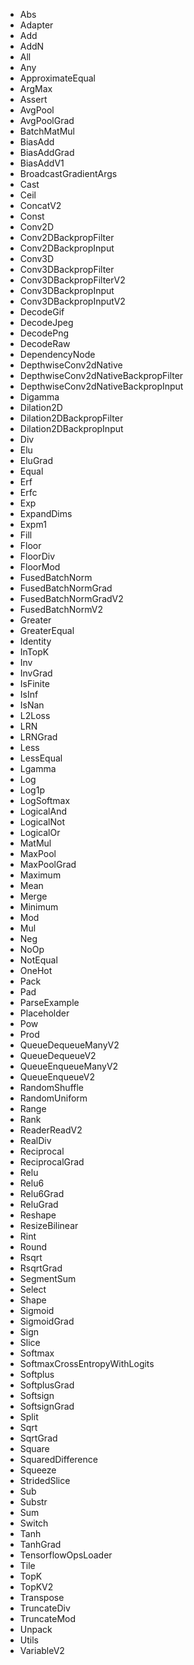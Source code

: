 * Abs
* Adapter
* Add
* AddN
* All
* Any
* ApproximateEqual
* ArgMax
* Assert
* AvgPool
* AvgPoolGrad
* BatchMatMul
* BiasAdd
* BiasAddGrad
* BiasAddV1
* BroadcastGradientArgs
* Cast
* Ceil
* ConcatV2
* Const
* Conv2D
* Conv2DBackpropFilter
* Conv2DBackpropInput
* Conv3D
* Conv3DBackpropFilter
* Conv3DBackpropFilterV2
* Conv3DBackpropInput
* Conv3DBackpropInputV2
* DecodeGif
* DecodeJpeg
* DecodePng
* DecodeRaw
* DependencyNode
* DepthwiseConv2dNative
* DepthwiseConv2dNativeBackpropFilter
* DepthwiseConv2dNativeBackpropInput
* Digamma
* Dilation2D
* Dilation2DBackpropFilter
* Dilation2DBackpropInput
* Div
* Elu
* EluGrad
* Equal
* Erf
* Erfc
* Exp
* ExpandDims
* Expm1
* Fill
* Floor
* FloorDiv
* FloorMod
* FusedBatchNorm
* FusedBatchNormGrad
* FusedBatchNormGradV2
* FusedBatchNormV2
* Greater
* GreaterEqual
* Identity
* InTopK
* Inv
* InvGrad
* IsFinite
* IsInf
* IsNan
* L2Loss
* LRN
* LRNGrad
* Less
* LessEqual
* Lgamma
* Log
* Log1p
* LogSoftmax
* LogicalAnd
* LogicalNot
* LogicalOr
* MatMul
* MaxPool
* MaxPoolGrad
* Maximum
* Mean
* Merge
* Minimum
* Mod
* Mul
* Neg
* NoOp
* NotEqual
* OneHot
* Pack
* Pad
* ParseExample
* Placeholder
* Pow
* Prod
* QueueDequeueManyV2
* QueueDequeueV2
* QueueEnqueueManyV2
* QueueEnqueueV2
* RandomShuffle
* RandomUniform
* Range
* Rank
* ReaderReadV2
* RealDiv
* Reciprocal
* ReciprocalGrad
* Relu
* Relu6
* Relu6Grad
* ReluGrad
* Reshape
* ResizeBilinear
* Rint
* Round
* Rsqrt
* RsqrtGrad
* SegmentSum
* Select
* Shape
* Sigmoid
* SigmoidGrad
* Sign
* Slice
* Softmax
* SoftmaxCrossEntropyWithLogits
* Softplus
* SoftplusGrad
* Softsign
* SoftsignGrad
* Split
* Sqrt
* SqrtGrad
* Square
* SquaredDifference
* Squeeze
* StridedSlice
* Sub
* Substr
* Sum
* Switch
* Tanh
* TanhGrad
* TensorflowOpsLoader
* Tile
* TopK
* TopKV2
* Transpose
* TruncateDiv
* TruncateMod
* Unpack
* Utils
* VariableV2
